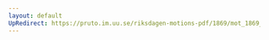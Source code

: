 ```yaml
---
layout: default
UpRedirect: https://pruto.im.uu.se/riksdagen-motions-pdf/1869/mot_1869__ak__207.pdf
---
```


